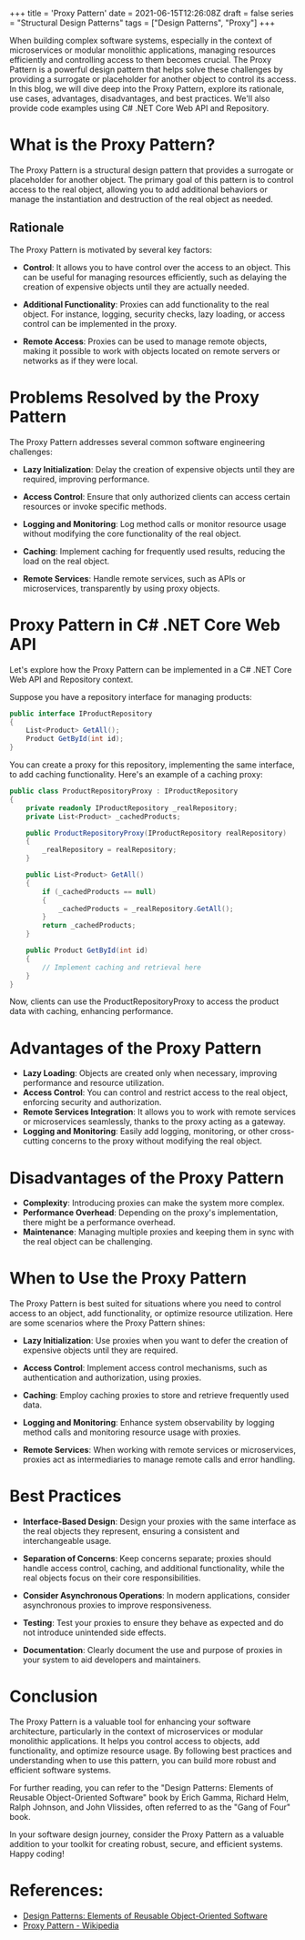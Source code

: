 +++
title = 'Proxy Pattern'
date = 2021-06-15T12:26:08Z
draft = false
series = "Structural Design Patterns"
tags = ["Design Patterns", "Proxy"]
+++

When building complex software systems, especially in the context of microservices or modular monolithic applications, managing resources efficiently and controlling access to them becomes crucial. The Proxy Pattern is a powerful design pattern that helps solve these challenges by providing a surrogate or placeholder for another object to control its access. In this blog, we will dive deep into the Proxy Pattern, explore its rationale, use cases, advantages, disadvantages, and best practices. We'll also provide code examples using C# .NET Core Web API and Repository.

# What is the Proxy Pattern?

The Proxy Pattern is a structural design pattern that provides a surrogate or placeholder for another object. The primary goal of this pattern is to control access to the real object, allowing you to add additional behaviors or manage the instantiation and destruction of the real object as needed.

## Rationale

The Proxy Pattern is motivated by several key factors:

- **Control**: It allows you to have control over the access to an object. This can be useful for managing resources efficiently, such as delaying the creation of expensive objects until they are actually needed.

- **Additional Functionality**: Proxies can add functionality to the real object. For instance, logging, security checks, lazy loading, or access control can be implemented in the proxy.

- **Remote Access**: Proxies can be used to manage remote objects, making it possible to work with objects located on remote servers or networks as if they were local.

# Problems Resolved by the Proxy Pattern

The Proxy Pattern addresses several common software engineering challenges:

- **Lazy Initialization**: Delay the creation of expensive objects until they are required, improving performance.

- **Access Control**: Ensure that only authorized clients can access certain resources or invoke specific methods.

- **Logging and Monitoring**: Log method calls or monitor resource usage without modifying the core functionality of the real object.

- **Caching**: Implement caching for frequently used results, reducing the load on the real object.

- **Remote Services**: Handle remote services, such as APIs or microservices, transparently by using proxy objects.

# Proxy Pattern in C# .NET Core Web API

Let's explore how the Proxy Pattern can be implemented in a C# .NET Core Web API and Repository context.

Suppose you have a repository interface for managing products:

```csharp
public interface IProductRepository
{
    List<Product> GetAll();
    Product GetById(int id);
}
```

You can create a proxy for this repository, implementing the same interface, to add caching functionality. Here's an example of a caching proxy:

```csharp
public class ProductRepositoryProxy : IProductRepository
{
    private readonly IProductRepository _realRepository;
    private List<Product> _cachedProducts;

    public ProductRepositoryProxy(IProductRepository realRepository)
    {
        _realRepository = realRepository;
    }

    public List<Product> GetAll()
    {
        if (_cachedProducts == null)
        {
            _cachedProducts = _realRepository.GetAll();
        }
        return _cachedProducts;
    }

    public Product GetById(int id)
    {
        // Implement caching and retrieval here
    }
}
```

Now, clients can use the ProductRepositoryProxy to access the product data with caching, enhancing performance.

# Advantages of the Proxy Pattern

- **Lazy Loading**: Objects are created only when necessary, improving performance and resource utilization.
- **Access Control**: You can control and restrict access to the real object, enforcing security and authorization.
- **Remote Services Integration**: It allows you to work with remote services or microservices seamlessly, thanks to the proxy acting as a gateway.
- **Logging and Monitoring**: Easily add logging, monitoring, or other cross-cutting concerns to the proxy without modifying the real object.

# Disadvantages of the Proxy Pattern

- **Complexity**: Introducing proxies can make the system more complex.
- **Performance Overhead**: Depending on the proxy's implementation, there might be a performance overhead.
- **Maintenance**: Managing multiple proxies and keeping them in sync with the real object can be challenging.

# When to Use the Proxy Pattern

The Proxy Pattern is best suited for situations where you need to control access to an object, add functionality, or optimize resource utilization. Here are some scenarios where the Proxy Pattern shines:

- **Lazy Initialization**: Use proxies when you want to defer the creation of expensive objects until they are required.

- **Access Control**: Implement access control mechanisms, such as authentication and authorization, using proxies.

- **Caching**: Employ caching proxies to store and retrieve frequently used data.

- **Logging and Monitoring**: Enhance system observability by logging method calls and monitoring resource usage with proxies.

- **Remote Services**: When working with remote services or microservices, proxies act as intermediaries to manage remote calls and error handling.

# Best Practices

- **Interface-Based Design**: Design your proxies with the same interface as the real objects they represent, ensuring a consistent and interchangeable usage.

- **Separation of Concerns**: Keep concerns separate; proxies should handle access control, caching, and additional functionality, while the real objects focus on their core responsibilities.

- **Consider Asynchronous Operations**: In modern applications, consider asynchronous proxies to improve responsiveness.

- **Testing**: Test your proxies to ensure they behave as expected and do not introduce unintended side effects.

- **Documentation**: Clearly document the use and purpose of proxies in your system to aid developers and maintainers.

# Conclusion

The Proxy Pattern is a valuable tool for enhancing your software architecture, particularly in the context of microservices or modular monolithic applications. It helps you control access to objects, add functionality, and optimize resource usage. By following best practices and understanding when to use this pattern, you can build more robust and efficient software systems.

For further reading, you can refer to the "Design Patterns: Elements of Reusable Object-Oriented Software" book by Erich Gamma, Richard Helm, Ralph Johnson, and John Vlissides, often referred to as the "Gang of Four" book.

In your software design journey, consider the Proxy Pattern as a valuable addition to your toolkit for creating robust, secure, and efficient systems. Happy coding!

# References:

- [Design Patterns: Elements of Reusable Object-Oriented Software](https://www.amazon.com/Design-Patterns-Elements-Reusable-Object-Oriented/dp/0201633612)
- [Proxy Pattern - Wikipedia](https://en.wikipedia.org/wiki/Proxy_pattern)
